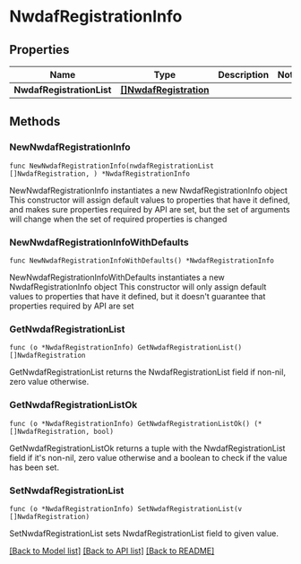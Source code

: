 # NwdafRegistrationInfo

## Properties

Name | Type | Description | Notes
------------ | ------------- | ------------- | -------------
**NwdafRegistrationList** | [**[]NwdafRegistration**](NwdafRegistration.md) |  | 

## Methods

### NewNwdafRegistrationInfo

`func NewNwdafRegistrationInfo(nwdafRegistrationList []NwdafRegistration, ) *NwdafRegistrationInfo`

NewNwdafRegistrationInfo instantiates a new NwdafRegistrationInfo object
This constructor will assign default values to properties that have it defined,
and makes sure properties required by API are set, but the set of arguments
will change when the set of required properties is changed

### NewNwdafRegistrationInfoWithDefaults

`func NewNwdafRegistrationInfoWithDefaults() *NwdafRegistrationInfo`

NewNwdafRegistrationInfoWithDefaults instantiates a new NwdafRegistrationInfo object
This constructor will only assign default values to properties that have it defined,
but it doesn't guarantee that properties required by API are set

### GetNwdafRegistrationList

`func (o *NwdafRegistrationInfo) GetNwdafRegistrationList() []NwdafRegistration`

GetNwdafRegistrationList returns the NwdafRegistrationList field if non-nil, zero value otherwise.

### GetNwdafRegistrationListOk

`func (o *NwdafRegistrationInfo) GetNwdafRegistrationListOk() (*[]NwdafRegistration, bool)`

GetNwdafRegistrationListOk returns a tuple with the NwdafRegistrationList field if it's non-nil, zero value otherwise
and a boolean to check if the value has been set.

### SetNwdafRegistrationList

`func (o *NwdafRegistrationInfo) SetNwdafRegistrationList(v []NwdafRegistration)`

SetNwdafRegistrationList sets NwdafRegistrationList field to given value.



[[Back to Model list]](../README.md#documentation-for-models) [[Back to API list]](../README.md#documentation-for-api-endpoints) [[Back to README]](../README.md)


